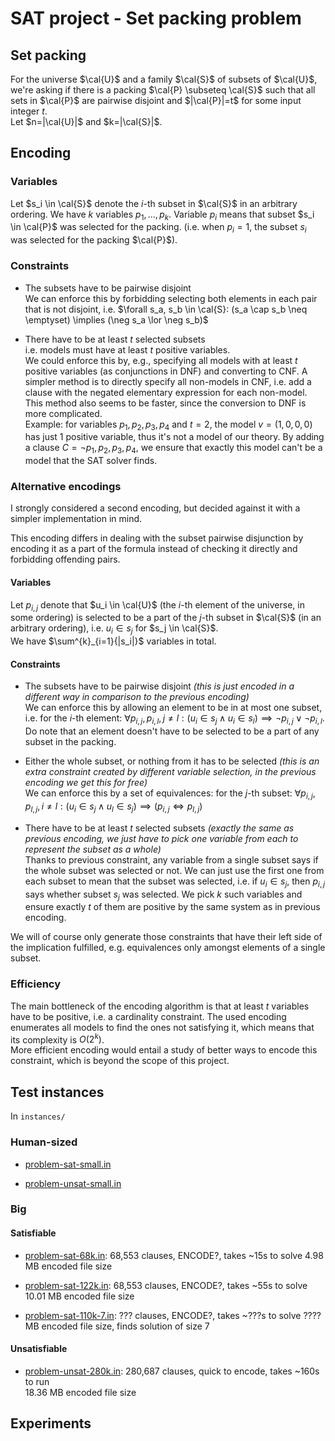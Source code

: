 # SAT project - Set packing problem

## Set packing

For the universe $\cal{U}$ and a family $\cal{S}$ of subsets of $\cal{U}$, we're asking if there is a packing
$\cal{P} \subseteq \cal{S}$ such that all sets in $\cal{P}$ are pairwise disjoint and $|\cal{P}|=t$ for some
input integer $t$.  
Let $n=|\cal{U}|$ and $k=|\cal{S}|$.

## Encoding

### Variables

Let $s_i \in \cal{S}$ denote the $i$-th subset in $\cal{S}$ in an arbitrary
ordering. We have $k$ variables $p_1, ..., p_k$.
Variable $p_i$ means that subset $s_i \in \cal{P}$ was selected for the packing.
(i.e. when $p_i=1$, the subset $s_i$ was selected for the packing $\cal{P}$).

### Constraints

- The subsets have to be pairwise disjoint  
We can enforce this by forbidding selecting both elements in each pair that is not disjoint, i.e.
$\forall s_a, s_b \in \cal{S}: (s_a \cap s_b \neq \emptyset) \implies (\neg s_a \lor \neg  s_b)$


- There have to be at least $t$ selected subsets  
i.e. models must have at least $t$ positive variables.  
We could enforce this by, e.g., specifying all models with at least $t$ positive variables (as conjunctions in DNF) and
converting to CNF. A simpler method is to directly specify all non-models in CNF, i.e. add a clause
with the negated elementary expression for each non-model. This method also seems to be faster,
since the conversion to DNF is more complicated.  
Example: for variables $p_1, p_2, p_3, p_4$ and $t=2$, the model $v=(1, 0, 0, 0)$ has just 1 positive variable,
thus it's not a model of our theory. By adding a clause $C={\neg p_1, p_2, p_3, p_4}$, we ensure that exactly this model
can't be a model that the SAT solver finds.

### Alternative encodings

I strongly considered a second encoding, but decided against it with a simpler implementation in mind.

This encoding differs in dealing with the subset pairwise disjunction by encoding it as a part of the formula instead
of checking it directly and forbidding offending pairs.

#### Variables

Let $p_{i,j}$ denote that $u_i \in \cal{U}$ (the $i$-th element of the universe, in some ordering) is selected
to be a part of the $j$-th subset in $\cal{S}$ (in an arbitrary ordering), i.e. $u_i \in s_j$ for $s_j \in \cal{S}$.  
We have $\sum^{k}_{i=1}{|s_i|}$ variables in total.

#### Constraints

- The subsets have to be pairwise disjoint *(this is just encoded in a different way in comparison to the previous encoding)*  
We can enforce this by allowing an element to be in at most one subset, i.e.
for the $i$-th element: $\forall p_{i,j}, p_{i,l}, j \neq l: (u_i \in s_j \land u_i \in s_l) \implies \neg p_{i,j} \lor \neg p_{i,l}$.  
Do note that an element doesn't have to be selected to be a part of any subset in the packing.


- Either the whole subset, or nothing from it has to be selected *(this is an extra constraint created by different
variable selection, in the previous encoding we get this for free)*  
We can enforce this by a set of equivalences:
for the $j$-th subset: $\forall p_{i,j}, p_{l,j}, i \neq l: (u_i \in s_j \land u_l \in s_j) \implies (p_{i,j} \iff p_{l,j})$


- There have to be at least $t$ selected subsets *(exactly the same as previous encoding, we just have to pick
one variable from each to represent the subset as a whole)*  
Thanks to previous constraint, any variable from a single subset says if the whole subset was selected or not.
We can just use the first one from each subset to mean that the subset was selected,
i.e. if $u_i \in s_j$, then $p_{i,j}$ says whether subset $s_j$ was selected. We pick $k$ such variables and ensure
exactly $t$ of them are positive by the same system as in previous encoding.


We will of course only generate those constraints that have their left side of the implication fulfilled,
e.g. equivalences only amongst elements of a single subset.

### Efficiency

The main bottleneck of the encoding algorithm is that at least $t$ variables have to be positive, i.e. a cardinality
constraint. The used encoding enumerates all models to find the ones not satisfying it, which means that its complexity
is $O(2^k)$.  
More efficient encoding would entail a study of better ways to encode this constraint, which is beyond the scope
of this project.

## Test instances

In `instances/`

### Human-sized

- [problem-sat-small.in](./instances/problem-sat-small.in)

- [problem-unsat-small.in](./instances/problem-unsat-small.in)

### Big

#### Satisfiable

- [problem-sat-68k.in](./instances/problem-sat-68k.in): 68,553 clauses, ENCODE?, takes ~15s to solve
4.98 MB encoded file size

- [problem-sat-122k.in](./instances/problem-sat-122k.in): 68,553 clauses, ENCODE?, takes ~55s to solve
10.01 MB encoded file size

- [problem-sat-110k-7.in](./instances/problem-sat-110k-7.in): ??? clauses, ENCODE?, takes ~???s to solve
???? MB encoded file size, finds solution of size 7

#### Unsatisfiable

- [problem-unsat-280k.in](./instances/problem-unsat-280k.in): 280,687 clauses, quick to encode, takes ~160s to run   
18.36 MB encoded file size
## Experiments